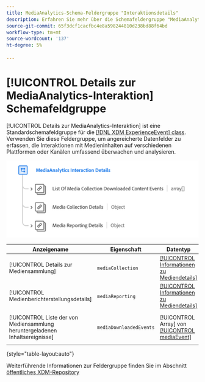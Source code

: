 ```yaml
---
title: MediaAnalytics-Schema-Feldergruppe "Interaktionsdetails"
description: Erfahren Sie mehr über die Schemafeldergruppe "MediaAnalytics-Interaktionsdetails".
source-git-commit: 65f3dcf1cacfbc4e8a598244810d238bd88f64bd
workflow-type: tm+mt
source-wordcount: '137'
ht-degree: 5%

---
```


# [!UICONTROL Details zur MediaAnalytics-Interaktion] Schemafeldgruppe

[!UICONTROL Details zur MediaAnalytics-Interaktion] ist eine Standardschemafeldgruppe für die [[!DNL XDM ExperienceEvent] class](../../classes/experienceevent.md). Verwenden Sie diese Feldergruppe, um angereicherte Datenfelder zu erfassen, die Interaktionen mit Medieninhalten auf verschiedenen Plattformen oder Kanälen umfassend überwachen und analysieren.

![Ein Schemadiagramm der [!UICONTROL Details zur MediaAnalytics-Interaktion] Schemafeldgruppe.](../../images/field-groups/mediaanalytics-interaction.png)

| Anzeigename | Eigenschaft | Datentyp | Beschreibung |
|---| --- | --- | --- |
| [!UICONTROL Details zur Mediensammlung] | `mediaCollection` | [[!UICONTROL Informationen zu Mediendetails]](../../data-types/media-details-information.md) | Attribute im Zusammenhang mit einer Sammlung von Medienelementen. |
| [!UICONTROL Medienberichterstellungsdetails] | `mediaReporting` | [[!UICONTROL Informationen zu Mediendetails]](../../data-types/media-details-information.md) | Berichterstellungsdetails und Metriken, die mit dem Medieninhalt verknüpft sind. |
| [!UICONTROL Liste der von Mediensammlung heruntergeladenen Inhaltsereignisse] | `mediaDownloadedEvents` | [!UICONTROL Array] von [[!UICONTROL mediaEvent]](../../data-types/media-event-information.md) | Ereignisse, die das Herunterladen von Inhalten in der Mediensammlung verfolgen. |

{style="table-layout:auto"}

Weiterführende Informationen zur Feldergruppe finden Sie im Abschnitt [öffentliches XDM-Repository](https://github.com/adobe/xdm/blob/master/components/fieldgroups/experience-event/experienceevent-media-analytics.schema.json)
